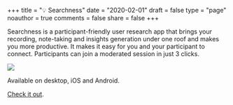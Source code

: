 +++
title = "💡 Searchness"
date = "2020-02-01"
draft = false
type = "page"
noauthor = true
comments = false
share = false
+++

Searchness is a participant-friendly user research app that brings your recording, note-taking and insights generation under one roof and makes you more productive. It makes it easy for you and your participant to connect. Participants can join a moderated session in just 3 clicks.

![](/images/uploads/searchness-screenshot.png)

Available on desktop, iOS and Android.

[Check it out](https://searchness.com/).
